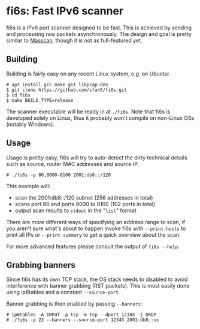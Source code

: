 # fi6s: Fast IPv6 scanner

fi6s is a IPv6 port scanner designed to be fast.
This is achieved by sending and processing raw packets asynchronously.
The design and goal is pretty similar to [Masscan](https://github.com/robertdavidgraham/masscan),
though it is not as full-featured yet.

## Building

Building is fairly easy on any recent Linux system, e.g. on Ubuntu:

	# apt install gcc make git libpcap-dev
	$ git clone https://github.com/sfan5/fi6s.git
	$ cd fi6s
	$ make BUILD_TYPE=release

The scanner executable will be ready in at `./fi6s`.
Note that fi6s is developed solely on Linux, thus it probably won't compile on non-Linux OSs (notably Windows).

## Usage

Usage is pretty easy, fi6s will try to auto-detect the dirty technical details
such as source, router MAC addresses and source IP.

	# ./fi6s -p 80,8000-8100 2001:db8::/120

This example will:
* scan the 2001:db8::/120 subnet (256 addresses in total)
* scans port 80 and ports 8000 to 8100 (102 ports in total)
* output scan results to `stdout` in the "`list`" format

There are more different ways of specifying an address range to scan,
if you aren't sure what's about to happen invoke fi6s with `--print-hosts`
to print all IPs or `--print-summary` to get a quick overview about the scan.

For more advanced features please consult the output of `fi6s --help`.

## Grabbing banners

Since fi6s has its own TCP stack, the OS stack needs to disabled to avoid interference
with banner grabbing (RST packets). This is most easily done using ip6tables
and a constant `--source-port`.

Banner grabbing is then enabled by passing `--banners`:

	# ip6tables -A INPUT -p tcp -m tcp --dport 12345 -j DROP
	# ./fi6s -p 22 --banners --source-port 12345 2001:db8::xx
